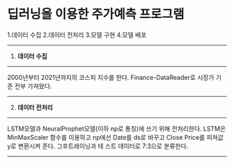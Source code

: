 딥러닝을 이용한 주가예측 프로그램
================================

1.데이터 수집
2.데이터 전처리
3.모델 구현
4.모델 배포

-------------
1. __데이터 수집__
-------------
  2000년부터 2021년까지의 코스피 지수를 한다. Finance-DataReader로 시장가 기준 전부 가져왔다.


---------------------------------------


2. __데이터 전처리__
-------------
  LSTM모델과 NeuralProphet모델(이하 np로 통칭)에 쓰기 위해 전처리한다.  LSTM은 MinMaxScaler 함수를 이용하고 np에선 Date를 ds로 바꾸고 Close Price를 피쳐값 y로 변환시켜 준다. 그후트레이닝과 테   스트 데이터로 7:3으로 분류한다. 


---------------------------------------
